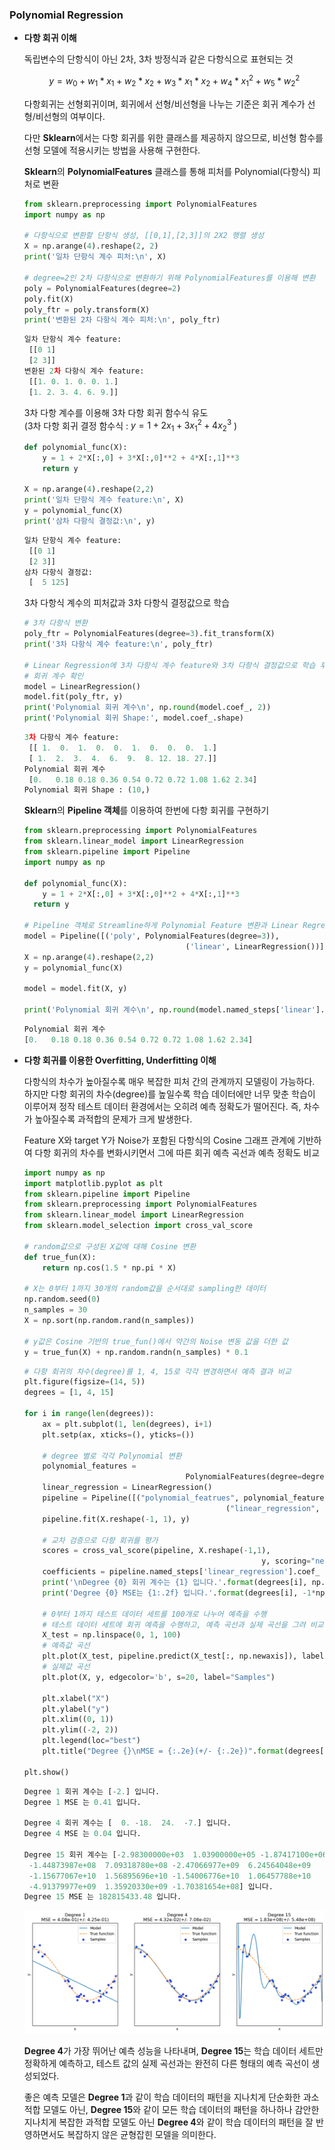 ### Polynomial Regression

- **다항 회귀 이해**
    
    독립변수의 단항식이 아닌 2차, 3차 방정식과 같은 다항식으로 표현되는 것
    
    $$
    y = w_0 + w_1*x_1 + w_2*x_2 + w_3*x_1*x_2 + w_4*x_1^2 + w_5*w_2^2
    $$
    
    다항회귀는 선형회귀이며, 회귀에서 선형/비선형을 나누는 기준은 회귀 계수가
    선형/비선형의 여부이다.
    
    다만 **Sklearn**에서는 다항 회귀를 위한 클래스를 제공하지 않으므로, 비선형 함수를
    선형 모델에 적용시키는 방법을 사용해 구현한다.
    
    **Sklearn**의 **PolynomialFeatures** 클래스를 통해 피처를 Polynomial(다항식) 피처로 변환
    
    ```python
    from sklearn.preprocessing import PolynomialFeatures
    import numpy as np
    
    # 다항식으로 변환할 단항식 생성, [[0,1],[2,3]]의 2X2 행렬 생성
    X = np.arange(4).reshape(2, 2)
    print('일차 단항식 계수 피처:\n', X)
    
    # degree=2인 2차 다항식으로 변환하기 위해 PolynomialFeatures를 이용해 변환
    poly = PolynomialFeatures(degree=2)
    poly.fit(X)
    poly_ftr = poly.transform(X)
    print('변환된 2차 다항식 계수 피처:\n', poly_ftr)
    ```
    
    ```python
    일차 단항식 계수 feature:
     [[0 1]
     [2 3]]
    변환된 2차 다항식 계수 feature:
     [[1. 0. 1. 0. 0. 1.]
     [1. 2. 3. 4. 6. 9.]]
    ```
    
    3차 다항 계수를 이용해 3차 다항 회귀 함수식 유도 <br>
    (3차 다항 회귀 결정 함수식 : $y = 1 + 2x_1 + 3x_1^2 + 4x_2^3$ )
    
    ```python
    def polynomial_func(X):
    	y = 1 + 2*X[:,0] + 3*X[:,0]**2 + 4*X[:,1]**3
    	return y
    
    X = np.arange(4).reshape(2,2)
    print('일차 단항식 계수 feature:\n', X)
    y = polynomial_func(X)
    print('삼차 다항식 결정값:\n', y)
    ```
    
    ```python
    일차 단항식 계수 feature: 
     [[0 1]
     [2 3]]
    삼차 다항식 결정값: 
     [  5 125]
    ```
    
    3차 다항식 계수의 피처값과 3차 다항식 결정값으로 학습
    
    ```python
    # 3차 다항식 변환
    poly_ftr = PolynomialFeatures(degree=3).fit_transform(X)
    print('3차 다항식 계수 feature:\n', poly_ftr)
    
    # Linear Regression에 3차 다항식 계수 feature와 3차 다항식 결정값으로 학습 후 
    # 회귀 계수 확인
    model = LinearRegression()
    model.fit(poly_ftr, y)
    print('Polynomial 회귀 계수\n', np.round(model.coef_, 2))
    print('Polynomial 회귀 Shape:', model.coef_.shape)
    ```
    
    ```python
    3차 다항식 계수 feature: 
     [[ 1.  0.  1.  0.  0.  1.  0.  0.  0.  1.]
     [ 1.  2.  3.  4.  6.  9.  8. 12. 18. 27.]]
    Polynomial 회귀 계수
     [0.   0.18 0.18 0.36 0.54 0.72 0.72 1.08 1.62 2.34]
    Polynomial 회귀 Shape : (10,)
    ```
    
    **Sklearn**의 **Pipeline 객체**를 이용하여 한번에 다항 회귀를 구현하기
    
    ```python
    from sklearn.preprocessing import PolynomialFeatures
    from sklearn.linear_model import LinearRegression
    from sklearn.pipeline import Pipeline
    import numpy as np
    
    def polynomial_func(X):
    	y = 1 + 2*X[:,0] + 3*X[:,0]**2 + 4*X[:,1]**3 
      return y
    
    # Pipeline 객체로 Streamline하게 Polynomial Feature 변환과 Linear Regression을 연결
    model = Pipeline([('poly', PolynomialFeatures(degree=3)),
    									('linear', LinearRegression())])
    X = np.arange(4).reshape(2,2)
    y = polynomial_func(X)
    
    model = model.fit(X, y)
    
    print('Polynomial 회귀 계수\n', np.round(model.named_steps['linear'].coef_, 2))
    ```
    
    ```python
    Polynomial 회귀 계수
    [0.   0.18 0.18 0.36 0.54 0.72 0.72 1.08 1.62 2.34]
    ```
    

- **다항 회귀를 이용한 Overfitting, Underfitting 이해**
    
    다항식의 차수가 높아질수록 매우 복잡한 피처 간의 관계까지 모델링이 가능하다.
    하지만 다항 회귀의 차수(degree)를 높일수록 학습 데이터에만 너무 맞춘 학습이 이루어져
    정작 테스트 데이터 환경에서는 오히려 예측 정확도가 떨어진다.
    즉, 차수가 높아질수록 과적합의 문제가 크게 발생한다.
    
    Feature X와 target Y가 Noise가 포함된 다항식의 Cosine 그래프 관계에 기반하여 
    다항 회귀의 차수를 변화시키면서 그에 따른 회귀 예측 곡선과 예측 정확도 비교
    
    ```python
    import numpy as np
    import matplotlib.pyplot as plt
    from sklearn.pipeline import Pipeline
    from sklearn.preprocessing import PolynomialFeatures
    from sklearn.linear_model import LinearRegression
    from sklearn.model_selection import cross_val_score
    
    # random값으로 구성된 X값에 대해 Cosine 변환
    def true_fun(X):
    	return np.cos(1.5 * np.pi * X)
    
    # X는 0부터 1까지 30개의 random값을 순서대로 sampling한 데이터
    np.random.seed(0)
    n_samples = 30
    X = np.sort(np.random.rand(n_samples))
    
    # y값은 Cosine 기반의 true_fun()에서 약간의 Noise 변동 값을 더한 값
    y = true_fun(X) + np.random.randn(n_samples) * 0.1
    ```
    
    ```python
    # 다항 회귀의 차수(degree)를 1, 4, 15로 각각 변경하면서 예측 결과 비교
    plt.figure(figsize=(14, 5))
    degrees = [1, 4, 15]
    
    for i in range(len(degrees)):
    	ax = plt.subplot(1, len(degrees), i+1)
    	plt.setp(ax, xticks=(), yticks=())
    
    	# degree 별로 각각 Polynomial 변환
    	polynomial_features = 
    									PolynomialFeatures(degree=degrees[i], include_bias=False)
    	linear_regression = LinearRegression()
    	pipeline = Pipeline([("polynomial_featrues", polynomial_features),
    											 ("linear_regression", linear_regression)])
    	pipeline.fit(X.reshape(-1, 1), y)
    
    	# 교차 검증으로 다항 회귀를 평가
    	scores = cross_val_score(pipeline, X.reshape(-1,1), 
    													 y, scoring="neg_mean_squared_error", cv=10)
    	coefficients = pipeline.named_steps['linear_regression'].coef_
    	print('\nDegree {0} 회귀 계수는 {1} 입니다.'.format(degrees[i], np.round(coefficients, 2)))
    	print('Degree {0} MSE는 {1:.2f} 입니다.'.format(degrees[i], -1*np.mean(scores)))
    	
    	# 0부터 1까지 테스트 데이터 세트를 100개로 나누어 예측을 수행
    	# 테스트 데이터 세트에 회귀 예측을 수행하고, 예측 곡선과 실제 곡선을 그려 비교
    	X_test = np.linspace(0, 1, 100)
    	# 예측값 곡선
    	plt.plot(X_test, pipeline.predict(X_test[:, np.newaxis]), label="Model")
    	# 실제값 곡선
    	plt.plot(X, y, edgecolor='b', s=20, label="Samples")
    
    	plt.xlabel("X")
    	plt.ylabel("y")
    	plt.xlim((0, 1))
    	plt.ylim((-2, 2))
    	plt.legend(loc="best")
    	plt.title("Degree {}\nMSE = {:.2e}(+/- {:.2e})".format(degrees[i], -scores.mean(), scores.std()))
    
    plt.show()
    ```
    
    ```python
    Degree 1 회귀 계수는 [-2.] 입니다.
    Degree 1 MSE 는 0.41 입니다.
    
    Degree 4 회귀 계수는 [  0. -18.  24.  -7.] 입니다.
    Degree 4 MSE 는 0.04 입니다.
    
    Degree 15 회귀 계수는 [-2.98300000e+03  1.03900000e+05 -1.87417100e+06  2.03717220e+07
     -1.44873987e+08  7.09318780e+08 -2.47066977e+09  6.24564048e+09
     -1.15677067e+10  1.56895696e+10 -1.54006776e+10  1.06457788e+10
     -4.91379977e+09  1.35920330e+09 -1.70381654e+08] 입니다.
    Degree 15 MSE 는 182815433.48 입니다.
    ```
    
    ![output1.png](/img/5-3-1.png)
    
    **Degree 4**가 가장 뛰어난 예측 성능을 나타내며, **Degree 15**는 학습 데이터 세트만 정확하게 예측하고, 테스트 값의 실제 곡선과는 완전히 다른 형태의 예측 곡선이 생성되었다.
    
    좋은 예측 모델은 **Degree 1**과 같이 학습 데이터의 패턴을 지나치게 단순화한 과소적합 모델도 아닌, **Degree 15**와 같이 모든 학습 데이터의 패턴을 하나하나 감안한 지나치게 복잡한 과적합 모델도 아닌 **Degree 4**와 같이 학습 데이터의 패턴을 잘 반영하면서도 복잡하지 않은 균형잡힌 모델을 의미한다.